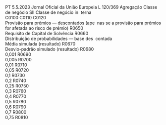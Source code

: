 PT  5.5.2023 Jornal Oficial da União Europeia L 120/369
 Agregação  Classe de negócio 
SII  Classe de negócio in ­
terna  
C0100  C0110  C0120  
Provisão para prémios — descontados (ape ­
nas se a provisão para prémios for afetada 
ao risco de prémio)  R0650  
Requisito de Capital de Solvência  R0660  
Distribuição de probabilidades — base des ­
contada  
Média simulada (resultado)  R0670  
Desvio-padrão simulado (resultado)  R0680  
0,001  R0690  
0,005  R0700  
0,01  R0710  
0,05  R0720  
0,1  R0730  
0,2  R0740  
0,25  R0750  
0,3  R0760  
0,4  R0770  
0,5  R0780  
0,6  R0790  
0,7  R0800  
0,75  R0810